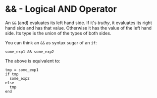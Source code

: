 # && - Logical AND Operator

An `&&` (and) evaluates its left hand side. If it's *truthy*, it evaluates its right hand side and has that value. Otherwise it has the value of the left hand side. Its type is the union of the types of both sides.

You can think an `&&` as syntax sugar of an `if`:

```crystal
some_exp1 && some_exp2
```

The above is equivalent to:

```crystal
tmp = some_exp1
if tmp
  some_exp2
else
  tmp
end
```

